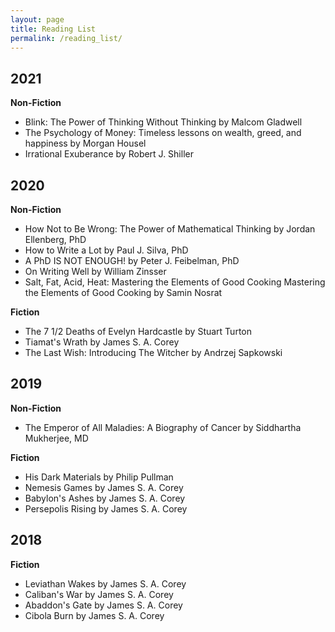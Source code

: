 ```yaml
---
layout: page
title: Reading List
permalink: /reading_list/
---
```


## 2021
__Non-Fiction__
 - Blink: The Power of Thinking Without Thinking by Malcom Gladwell
 - The Psychology of Money: Timeless lessons on wealth, greed, and happiness by Morgan Housel
 - Irrational Exuberance by Robert J. Shiller

## 2020
__Non-Fiction__
 - How Not to Be Wrong: The Power of Mathematical Thinking by Jordan Ellenberg, PhD
 - How to Write a Lot by Paul J. Silva, PhD
 - A PhD IS NOT ENOUGH! by Peter J. Feibelman, PhD
 - On Writing Well by William Zinsser
 - Salt, Fat, Acid, Heat: Mastering the Elements of Good Cooking Mastering the Elements of Good Cooking by Samin Nosrat
 
 __Fiction__
  - The 7 1/2 Deaths of Evelyn Hardcastle by Stuart Turton
  - Tiamat's Wrath by James S. A. Corey
  - The Last Wish: Introducing The Witcher by Andrzej Sapkowski
  
## 2019
__Non-Fiction__
 - The Emperor of All Maladies: A Biography of Cancer by Siddhartha Mukherjee, MD
 
 __Fiction__
  - His Dark Materials by Philip Pullman
  - Nemesis Games by James S. A. Corey 
  - Babylon's Ashes by James S. A. Corey 
  - Persepolis Rising by James S. A. Corey
  
## 2018
 __Fiction__
  - Leviathan Wakes by James S. A. Corey 
  - Caliban's War by James S. A. Corey 
  - Abaddon's Gate by James S. A. Corey
  - Cibola Burn by James S. A. Corey

